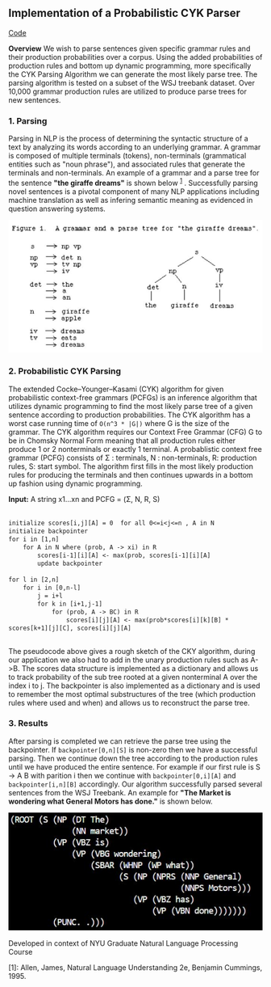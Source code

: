 ## Implementation of a Probabilistic CYK Parser

[Code](https://github.com/ls5122/CYKParser)

**Overview** We wish to parse sentences given specific grammar rules and their production probabilities over a corpus. Using the added probabilities of production rules and bottom up dynamic programming, more specifically the CYK Parsing Algorithm we can generate the most likely parse tree. The parsing algorithm is tested on a subset of the WSJ treebank dataset. Over 10,000 grammar production rules are utilized to produce parse trees for new sentences.


### 1. Parsing

Parsing in NLP is the process of determining the syntactic structure of a text by analyzing its words according to an underlying grammar. A grammar is composed of multiple terminals (tokens), non-terminals (grammatical entities such as "noun phrase"), and associated rules that generate the terminals and non-terminals. An example of a grammar and a parse tree for the sentence **"the giraffe dreams"** is shown below <sup>[1](#parse_example)</sup> . Successfully parsing novel sentences is a pivotal component of many NLP applications including machine translation  as well as infering semantic meaning as evidenced in question answering systems. 


<img src="images/ParseTreeExample.JPG?raw=true"/>

### 2. Probabilistic CYK Parsing

The extended Cocke–Younger–Kasami (CYK) algorithm for given probabilistic context-free grammars (PCFGs) is an inference algorithm that utilizes dynamic programming to find the most likely parse tree of a given sentence according to production probabilities. The CYK algorithm has a worst case running time of ``O(n^3 * |G|)`` where G is the size of the grammar. The CYK algorithm requires our Context Free Grammar (CFG) G to be in Chomsky Normal Form meaning that all production rules either produce 1 or 2 nonterminals or exactly 1 terminal. A probablistic context free grammar (PCFG) consists of Σ : terminals, N : non-terminals, R: production rules, S: start symbol. The algorithm first fills in the most likely production rules for producing the terminals and then continues upwards in a bottom up fashion using dynamic programming.
 
 
**Input:** A string x1...xn and PCFG = (Σ, N, R, S) 
~~~~

initialize scores[i,j][A] = 0  for all 0<=i<j<=n , A in N 
initialize backpointer
for i in [1,n] 
    for A in N where (prob, A -> xi) in R
        scores[i-1][i][A] <- max(prob, scores[i-1][i][A]
        update backpointer

for l in [2,n]
    for i in [0,n-l]
        j = i+l
        for k in [i+1,j-1]
            for (prob, A -> BC) in R
                scores[i][j][A] <- max(prob*scores[i][k][B] *  scores[k+1][j][C], scores[i][j][A]  
                
~~~~


The pseudocode above gives a rough sketch of the CKY algorithm, during our application we also had to add in the unary production rules such as A->B. The scores data structure is implemented as a dictionary and allows us to track probability of the sub tree rooted at a given nonterminal A over the index i to j. The backpointer is also implemented as a dictionary and is used to remember the most optimal substructures of the tree (which production rules where used and when) and allows us to reconstruct the parse tree.


### 3. Results

After parsing is completed we can retrieve the parse tree using the backpointer. If ``backpointer[0,n][S]`` is non-zero then we have a successful parsing. Then we continue down the tree according to the production rules until we have produced the entire sentence. For example if our first rule is S -> A B with parition i then we continue with ``backpointer[0,i][A]`` and ``backpointer[i,n][B]`` accordingly.  Our algorithm successfully parsed several sentences from the WSJ Treebank. An example for **"The Market is wondering what General Motors has done."** is shown below.

<img src="images/ParsingExample.JPG?raw=true"/>


Developed in context of NYU Graduate Natural Language Processing Course

<a name="parse_example">[1]</a>: Allen, James, Natural Language Understanding 2e, Benjamin Cummings, 1995. 
